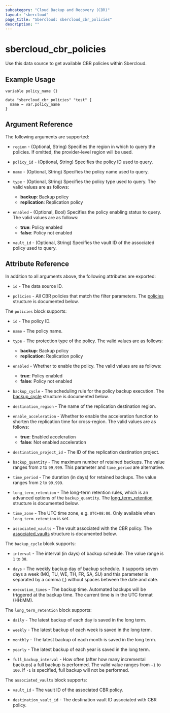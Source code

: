 ```yaml
---
subcategory: "Cloud Backup and Recovery (CBR)"
layout: "sbercloud"
page_title: "Sbercloud: sbercloud_cbr_policies"
description: ""
---
```


# sbercloud_cbr_policies

Use this data source to get available CBR policies within Sbercloud.

## Example Usage

```hcl
variable policy_name {}

data "sbercloud_cbr_policies" "test" {
  name = var.policy_name
}
```

## Argument Reference

The following arguments are supported:

* `region` - (Optional, String) Specifies the region in which to query the policies.
  If omitted, the provider-level region will be used.

* `policy_id` - (Optional, String) Specifies the policy ID used to query.

* `name` - (Optional, String) Specifies the policy name used to query.

* `type` - (Optional, String) Specifies the policy type used to query. The valid values are as follows:
  + **backup**: Backup policy
  + **replication**: Replication policy

* `enabled` - (Optional, Bool) Specifies the policy enabling status to query. The valid values are as follows:
  + **true**: Policy enabled
  + **false**: Policy not enabled

* `vault_id` - (Optional, String) Specifies the vault ID of the associated policy used to query.

## Attribute Reference

In addition to all arguments above, the following attributes are exported:

* `id` - The data source ID.

* `policies` - All CBR policies that match the filter parameters.
  The [policies](#CBR_Policies) structure is documented below.

<a name="CBR_Policies"></a>
The `policies` block supports:

* `id` - The policy ID.

* `name` - The policy name.

* `type` - The protection type of the policy. The valid values are as follows:
  + **backup**: Backup policy
  + **replication**: Replication policy

* `enabled` - Whether to enable the policy. The valid values are as follows:
  + **true**: Policy enabled
  + **false**: Policy not enabled

* `backup_cycle` - The scheduling rule for the policy backup execution.
  The [backup_cycle](#CBR_Policies_BackupCycle) structure is documented below.

* `destination_region` - The name of the replication destination region.

* `enable_acceleration` - Whether to enable the acceleration function to shorten the replication time for cross-region.
  The valid values are as follows:
  + **true**: Enabled acceleration
  + **false**: Not enabled acceleration

* `destination_project_id` - The ID of the replication destination project.

* `backup_quantity` - The maximum number of retained backups. The value ranges from `2` to `99,999`.
  This parameter and `time_period` are alternative.

* `time_period` - The duration (in days) for retained backups. The value ranges from `2` to `99,999`.

* `long_term_retention` - The long-term retention rules, which is an advanced options of the `backup_quantity`.
  The [long_term_retention](#CBR_Policies_LongTermRetention) structure is documented below.

* `time_zone` - The UTC time zone, e.g. `UTC+08:00`. Only available when `long_term_retention` is set.

* `associated_vaults` - The vault associated with the CBR policy.
  The [associated_vaults](#CBR_Policies_AssociatedVaults) structure is documented below.

<a name="CBR_Policies_BackupCycle"></a>
The `backup_cycle` block supports:

* `interval` - The interval (in days) of backup schedule. The value range is `1` to `30`.

* `days` - The weekly backup day of backup schedule. It supports seven days a week (MO, TU, WE, TH, FR, SA, SU)
  and this parameter is separated by a comma (,) without spaces between the date and date.

* `execution_times` - The backup time. Automated backups will be triggered at the backup
  time. The current time is in the UTC format (HH:MM).

<a name="CBR_Policies_LongTermRetention"></a>
The `long_term_retention` block supports:

* `daily` - The latest backup of each day is saved in the long term.

* `weekly` - The latest backup of each week is saved in the long term.

* `monthly` - The latest backup of each month is saved in the long term.

* `yearly` - The latest backup of each year is saved in the long term.

* `full_backup_interval` - How often (after how many incremental backups) a full backup is performed.
  The valid value ranges from `-1` to `100`. If `-1` is specified, full backup will not be performed.

<a name="CBR_Policies_AssociatedVaults"></a>
The `associated_vaults` block supports:

* `vault_id` - The vault ID of the associated CBR policy.

* `destination_vault_id` - The destination vault ID associated with CBR policy.
